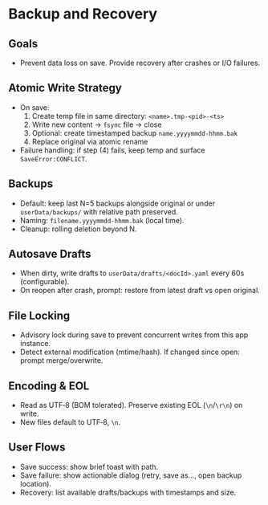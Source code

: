 # Backup and Recovery

## Goals
- Prevent data loss on save. Provide recovery after crashes or I/O failures.

## Atomic Write Strategy
- On save:
  1) Create temp file in same directory: `<name>.tmp-<pid>-<ts>`
  2) Write new content → `fsync` file → close
  3) Optional: create timestamped backup `name.yyyymmdd-hhmm.bak`
  4) Replace original via atomic rename
- Failure handling: if step (4) fails, keep temp and surface `SaveError:CONFLICT`.

## Backups
- Default: keep last N=5 backups alongside original or under `userData/backups/` with relative path preserved.
- Naming: `filename.yyyymmdd-hhmm.bak` (local time).
- Cleanup: rolling deletion beyond N.

## Autosave Drafts
- When dirty, write drafts to `userData/drafts/<docId>.yaml` every 60s (configurable).
- On reopen after crash, prompt: restore from latest draft vs open original.

## File Locking
- Advisory lock during save to prevent concurrent writes from this app instance.
- Detect external modification (mtime/hash). If changed since open: prompt merge/overwrite.

## Encoding & EOL
- Read as UTF‑8 (BOM tolerated). Preserve existing EOL (`\n`/`\r\n`) on write.
- New files default to UTF‑8, `\n`.

## User Flows
- Save success: show brief toast with path.
- Save failure: show actionable dialog (retry, save as…, open backup location).
- Recovery: list available drafts/backups with timestamps and size.

